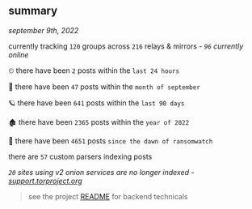 
## summary
_september 9th, 2022_

currently tracking `120` groups across `216` relays & mirrors - _`96` currently online_

⏲ there have been `2` posts within the `last 24 hours`

🦈 there have been `47` posts within the `month of september`

🪐 there have been `641` posts within the `last 90 days`

🏚 there have been `2365` posts within the `year of 2022`

🦕 there have been `4651` posts `since the dawn of ransomwatch`

there are `57` custom parsers indexing posts

_`20` sites using v2 onion services are no longer indexed - [support.torproject.org](https://support.torproject.org/onionservices/v2-deprecation/)_

> see the project [README](https://github.com/joshhighet/ransomwatch#ransomwatch--) for backend technicals
